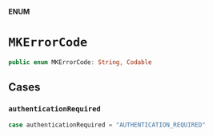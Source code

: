 **ENUM**

# `MKErrorCode`

```swift
public enum MKErrorCode: String, Codable
```

## Cases
### `authenticationRequired`

```swift
case authenticationRequired = "AUTHENTICATION_REQUIRED"
```
